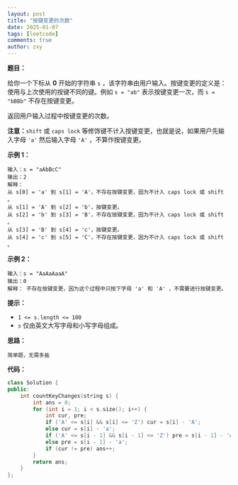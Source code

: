 ```yaml
---
layout: post
title: "按键变更的次数"
date: 2025-01-07
tags: [leetcode]
comments: true
author: zxy
---
```


**题目：**

给你一个下标从 **0** 开始的字符串 `s` ，该字符串由用户输入。按键变更的定义是：使用与上次使用的按键不同的键。例如 `s = "ab"` 表示按键变更一次，而 `s = "bBBb"` 不存在按键变更。

返回用户输入过程中按键变更的次数。

**注意：**`shift` 或 `caps lock` 等修饰键不计入按键变更，也就是说，如果用户先输入字母 `'a'` 然后输入字母 `'A'` ，不算作按键变更。

**示例 1：**

```
输入：s = "aAbBcC"
输出：2
解释： 
从 s[0] = 'a' 到 s[1] = 'A'，不存在按键变更，因为不计入 caps lock 或 shift 。
从 s[1] = 'A' 到 s[2] = 'b'，按键变更。
从 s[2] = 'b' 到 s[3] = 'B'，不存在按键变更，因为不计入 caps lock 或 shift 。
从 s[3] = 'B' 到 s[4] = 'c'，按键变更。
从 s[4] = 'c' 到 s[5] = 'C'，不存在按键变更，因为不计入 caps lock 或 shift 。
```

**示例 2：**

```
输入：s = "AaAaAaaA"
输出：0
解释： 不存在按键变更，因为这个过程中只按下字母 'a' 和 'A' ，不需要进行按键变更。
```

**提示：**

- `1 <= s.length <= 100`
- `s` 仅由英文大写字母和小写字母组成。

**思路：**

```
简单题，无需多盐
```

**代码：**

```cpp
class Solution {
public:
    int countKeyChanges(string s) {
        int ans = 0;
        for (int i = 1; i < s.size(); i++) {
            int cur, pre;
            if ('A' <= s[i] && s[i] <= 'Z') cur = s[i] - 'A';
            else cur = s[i] - 'a';
            if ('A' <= s[i - 1] && s[i - 1] <= 'Z') pre = s[i - 1] - 'A';
            else pre = s[i - 1] - 'a';
            if (cur != pre) ans++;
        }
        return ans;
    }
};
```

